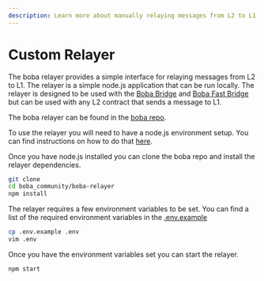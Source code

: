 ```yaml
---
description: Learn more about manually relaying messages from L2 to L1
---
```


# Custom Relayer

The boba relayer provides a simple interface for relaying messages from L2 to L1. The relayer is a simple node.js application that can be run locally. The relayer is designed to be used with the [Boba Bridge](../boba-basics/bridge-basics/standard-bridge.md) and [Boba Fast Bridge](../boba-basics/bridge-basics/fast-bridge.md) but can be used with any L2 contract that sends a message to L1.

The boba relayer can be found in the [boba repo](https://github.com/bobanetwork/boba/tree/develop/boba\_community/boba-relayer).

To use the relayer you will need to have a node.js environment setup. You can find instructions on how to do that [here](https://nodejs.org/en/download/).

Once you have node.js installed you can clone the boba repo and install the relayer dependencies.

```bash
git clone
cd boba_community/boba-relayer
npm install
```

The relayer requires a few environment variables to be set. You can find a list of the required environment variables in the [.env.example](https://github.com/bobanetwork/boba/tree/develop/boba\_community/boba-relayer/.env.example)

```bash
cp .env.example .env
vim .env
```

Once you have the environment variables set you can start the relayer.

```bash
npm start
```
